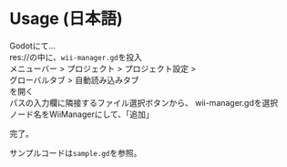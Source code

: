 # Usage (日本語)
Godotにて...  
res://の中に、`wii-manager.gd`を投入  
メニューバー > プロジェクト > プロジェクト設定 >  
グローバルタブ > 自動読み込みタブ  
を開く  
パスの入力欄に隣接するファイル選択ボタンから、
wii-manager.gdを選択  
ノード名をWiiManagerにして、「追加」

完了。

サンプルコードは`sample.gd`を参照。